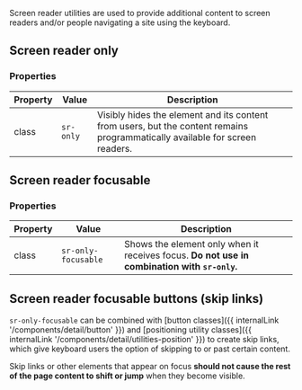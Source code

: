 Screen reader utilities are used to provide additional content to screen readers and/or people navigating a site using the keyboard.

## Screen reader only

### Properties
| Property | Value                 | Description                                               |
|----------|-----------------------|-----------------------------------------------------------|
| class    | `sr-only`             | Visibly hides the element and its content from users, but the content remains programmatically available for screen readers. |

## Screen reader focusable

### Properties
| Property | Value                 | Description                                    |
|----------|-----------------------|------------------------------------------------|
| class    | `sr-only-focusable`   | Shows the element only when it receives focus. **Do not use in combination with `sr-only`.** |

## Screen reader focusable buttons (skip links)

`sr-only-focusable` can be combined with [button classes]({{ internalLink '/components/detail/button' }}) and [positioning utility classes]({{ internalLink '/components/detail/utilities-position' }}) to create skip links, which give keyboard users the option of skipping to or past certain content.

Skip links or other elements that appear on focus **should not cause the rest of the page content to shift or jump** when they become visible.
